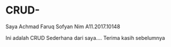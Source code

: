 # CRUD-
Saya Achmad Faruq Sofyan 
Nim A11.2017.10148

Ini adalah CRUD Sederhana dari saya....
Terima kasih sebelumnya 
